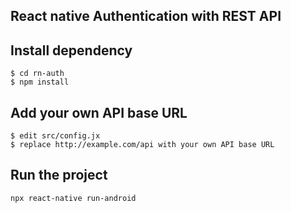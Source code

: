 ## React native Authentication with REST API

## Install dependency
```
$ cd rn-auth
$ npm install
```

## Add your own API base URL
```
$ edit src/config.jx
$ replace http://example.com/api with your own API base URL
```

## Run the project
```
npx react-native run-android
```

